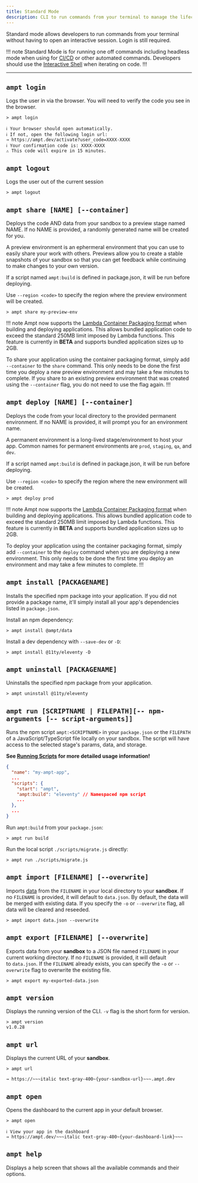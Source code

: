 ```yaml
---
title: Standard Mode
description: CLI to run commands from your terminal to manage the lifecycle of your Ampt application.
---
```


Standard mode allows developers to run commands from your terminal without having to open an interactive session. Login is still required.

!!! note
Standard Mode is for running one off commands including headless mode when using for [CI/CD](/docs/cicd/) or other automated commands. Developers should use the [Interactive Shell](/docs/cli-interactive-shell/) when iterating on code.
!!!

---

## `ampt login`

Logs the user in via the browser. You will need to verify the code you see in the browser.

```terminal title=Terminal, copy=false
> ampt login

ℹ︎ Your browser should open automatically.
ℹ︎ If not, open the following login url:
→︎ https://ampt.dev/activate?user_code=XXXX-XXXX
ℹ︎ Your confirmation code is: XXXX-XXXX
⚠︎ This code will expire in 15 minutes.
```

## `ampt logout`

Logs the user out of the current session

```terminal title=Terminal, copy=false
> ampt logout
```

## `ampt share [NAME] [--container]`

Deploys the code AND data from your sandbox to a preview stage named NAME. If no NAME is provided, a randomly generated name will be created for you.

A preview environment is an ephermeral environment that you can use to easily share your work with others. Previews allow you to create a stable snapshots of your sandbox so that you can get feedback while continuing to make changes to your own version.

If a script named `ampt:build` is defined in package.json, it will be run before deploying.

Use `--region <code>` to specify the region where the preview environment will be created.

```terminal title=Terminal, copy=false
> ampt share my-preview-env
```

!!! note
Ampt now supports the [Lambda Container Packaging format](https://docs.aws.amazon.com/lambda/latest/dg/images-create.html) when building and deploying applications. This allows bundled application code to exceed the standard 250MB limit imposed by Lambda functions. This feature is currently in **BETA** and supports bundled application sizes up to 2GB.

To share your application using the container packaging format, simply add `--container` to the `share` command. This only needs to be done the first time you deploy a new preview environment and may take a few minutes to complete. If you share to an existing preview environment that was created using the `--container` flag, you do not need to use the flag again.
!!!

## `ampt deploy [NAME] [--container]`

Deploys the code from your local directory to the provided permanent environment. If no NAME is provided, it will prompt you for an environment name.

A permanent environment is a long-lived stage/environment to host your app. Common names for permanent environments are `prod`, `staging`, `qa`, and `dev`.

If a script named `ampt:build` is defined in package.json, it will be run before deploying.

Use `--region <code>` to specify the region where the new environment will be created.

```terminal title=Terminal, copy=false
> ampt deploy prod
```

!!! note
Ampt now supports the [Lambda Container Packaging format](https://docs.aws.amazon.com/lambda/latest/dg/images-create.html) when building and deploying applications. This allows bundled application code to exceed the standard 250MB limit imposed by Lambda functions. This feature is currently in **BETA** and supports bundled application sizes up to 2GB.

To deploy your application using the container packaging format, simply add `--container` to the `deploy` command when you are deploying a new environment. This only needs to be done the first time you deploy an environment and may take a few minutes to complete.
!!!

## `ampt install [PACKAGENAME]`

Installs the specified npm package into your application. If you did not provide a package name, it'll simply install all your app's dependencies listed in `package.json`.

Install an npm dependency:

```terminal title=Terminal, copy=false
> ampt install @ampt/data
```

Install a dev dependency with `--save-dev` or `-D`:

```terminal title=Terminal, copy=false
> ampt install @11ty/eleventy -D
```

## `ampt uninstall [PACKAGENAME]`

Uninstalls the specified npm package from your application.

```terminal title=Terminal, copy=false
> ampt uninstall @11ty/eleventy
```

## `ampt run [SCRIPTNAME | FILEPATH][-- npm-arguments [-- script-arguments]]`

Runs the npm script `ampt:<SCRIPTNAME>` in your `package.json` or the `FILEPATH` of a JavaScript/TypeScript file locally on your sandbox. The script will have access to the selected stage's params, data, and storage.

**See [Running Scripts](/docs/scripts/) for more detailed usage information!**

```json title=package.json, copy=false
{
  "name": "my-ampt-app",
  ...
  "scripts": {
    "start": "ampt",
    "ampt:build": "eleventy" // Namespaced npm script
    ...
  },
  ...
}
```

Run `ampt:build` from your `package.json`:

```terminal title=Terminal, copy=false
> ampt run build
```

Run the local script `./scripts/migrate.js` directly:

```terminal title=Terminal, copy=false
> ampt run ./scripts/migrate.js
```

## `ampt import [FILENAME] [--overwrite]`

Imports [data](/docs/data) from the `FILENAME` in your local directory to your **sandbox**. If no `FILENAME` is provided, it will default to `data.json`. By default, the data will be merged with existing data. If you specify the `-o` or `--overwrite` flag, all data will be cleared and reseeded.

```terminal title=Terminal, copy=false
> ampt import data.json --overwrite
```

## `ampt export [FILENAME] [--overwrite]`

Exports data from your **sandbox** to a JSON file named `FILENAME` in your current working directory. If no `FILENAME` is provided, it will default to `data.json`. If the `FILENAME` already exists, you can specify the `-o` or `--overwrite` flag to overwrite the existing file.

```terminal title=Terminal, copy=false
> ampt export my-exported-data.json
```

## `ampt version`

Displays the running version of the CLI. `-v` flag is the short form for version.

```terminal title=Terminal, copy=false
> ampt version
v1.0.28
```

## `ampt url`

Displays the current URL of your **sandbox**.

```terminal title=Terminal, copy=false
> ampt url

→ https://~~~italic text-gray-400~{your-sandbox-url}~~~.ampt.dev
```

## `ampt open`

Opens the dashboard to the current app in your default browser.

```terminal title=Terminal, copy=false
> ampt open

ℹ View your app in the dashboard
→ https://ampt.dev/~~~italic text-gray-400~{your-dashboard-link}~~~
```

## `ampt help`

Displays a help screen that shows all the available commands and their options.
